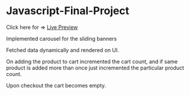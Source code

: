 # Javascript-Final-Project

Click here for => <a href="https://javascript-final-project.glitch.me/">Live Preview</a>

Implemented carousel for the sliding banners

Fetched data dynamically and rendered on UI.

On adding the product to cart incremented the cart count, and if same product is added more than once just incremented the particular product count.

Upon checkout the cart becomes empty.

